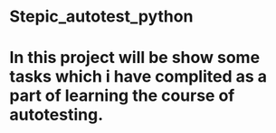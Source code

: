 # Stepic_autotest_python
# In this project will be show some tasks which i have complited as a part of learning the course of autotesting.